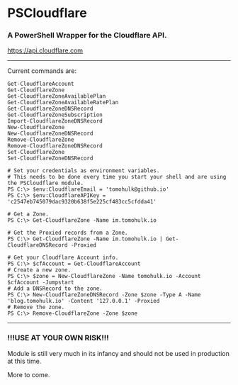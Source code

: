 # PSCloudflare #
### A PowerShell Wrapper for the Cloudflare API. ###
https://api.cloudflare.com

---

Current commands are:
```
Get-CloudflareAccount
Get-CloudflareZone
Get-CloudflareZoneAvailablePlan
Get-CloudflareZoneAvailableRatePlan
Get-CloudflareZoneDNSRecord
Get-CloudflareZoneSubscription
Import-CloudflareZoneDNSRecord
New-CloudflareZone
New-CloudflareZoneDNSRecord
Remove-CloudflareZone
Remove-CloudflareZoneDNSRecord
Set-CloudflareZone
Set-CloudflareZoneDNSRecord
```

```
# Set your credentials as environment variables.
# This needs to be done every time you start your shell and are using the PSCloudflare module.
PS C:\> $env:CloudflareEmail = 'tomohulk@github.io'
PS C:\> $env:CloudflareAPIKey = 'c2547eb745079dac9320b638f5e225cf483cc5cfdda41'
```

```
# Get a Zone.
PS C:\> Get-CloudflareZone -Name im.tomohulk.io

# Get the Proxied records from a Zone.
PS C:\> Get-CloudflareZone -Name im.tomohulk.io | Get-CloudflareDNSRecord -Proxied
```

```
# Get your Cloudflare Account info.
PS C:\> $cfAccount = Get-CloudflareAccount
# Create a new zone.
PS C:\> $zone = New-CloudflareZone -Name tomohulk.io -Account $cfAccount -Jumpstart
# Add a DNSRecord to the zone.
PS C:\> New-CloudflareZoneDNSRecord -Zone $zone -Type A -Name 'blog.tomohulk.io' -Content '127.0.0.1' -Proxied
# Remove the zone.
PS C:\> Remove-CloudflareZone -Zone $zone
```

---

### !!!USE AT YOUR OWN RISK!!! ###
Module is still very much in its infancy and should not be used in production at this time.

More to come.
